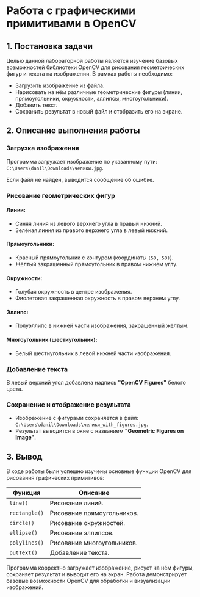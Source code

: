# Работа с графическими примитивами в OpenCV

## 1. Постановка задачи
Целью данной лабораторной работы является изучение базовых возможностей библиотеки OpenCV для рисования геометрических фигур и текста на изображении. В рамках работы необходимо:

- Загрузить изображение из файла.
- Нарисовать на нём различные геометрические фигуры (линии, прямоугольники, окружности, эллипсы, многоугольники).
- Добавить текст.
- Сохранить результат в новый файл и отобразить его на экране.

## 2. Описание выполнения работы

### Загрузка изображения
Программа загружает изображение по указанному пути:  
`C:\Users\danil\Downloads\челики.jpg`.  

Если файл не найден, выводится сообщение об ошибке.

### Рисование геометрических фигур

#### Линии:
- Синяя линия из левого верхнего угла в правый нижний.
- Зелёная линия из правого верхнего угла в левый нижний.

#### Прямоугольники:
- Красный прямоугольник с контуром (координаты `(50, 50)`).
- Жёлтый закрашенный прямоугольник в правом нижнем углу.

#### Окружности:
- Голубая окружность в центре изображения.
- Фиолетовая закрашенная окружность в правом верхнем углу.

#### Эллипс:
- Полуэллипс в нижней части изображения, закрашенный жёлтым.

#### Многоугольник (шестиугольник):
- Белый шестиугольник в левой нижней части изображения.

### Добавление текста
В левый верхний угол добавлена надпись **"OpenCV Figures"** белого цвета.

### Сохранение и отображение результата
- Изображение с фигурами сохраняется в файл:  
  `C:\Users\danil\Downloads\челики_with_figures.jpg`.
- Результат выводится в окне с названием **"Geometric Figures on Image"**.

## 3. Вывод
В ходе работы были успешно изучены основные функции OpenCV для рисования графических примитивов:

| Функция      | Описание                          |
|--------------|-----------------------------------|
| `line()`     | Рисование линий.                  |
| `rectangle()`| Рисование прямоугольников.        |
| `circle()`   | Рисование окружностей.            |
| `ellipse()`  | Рисование эллипсов.               |
| `polylines()`| Рисование многоугольников.        |
| `putText()`  | Добавление текста.                |

Программа корректно загружает изображение, рисует на нём фигуры, сохраняет результат и выводит его на экран. Работа демонстрирует базовые возможности OpenCV для обработки и визуализации изображений.
